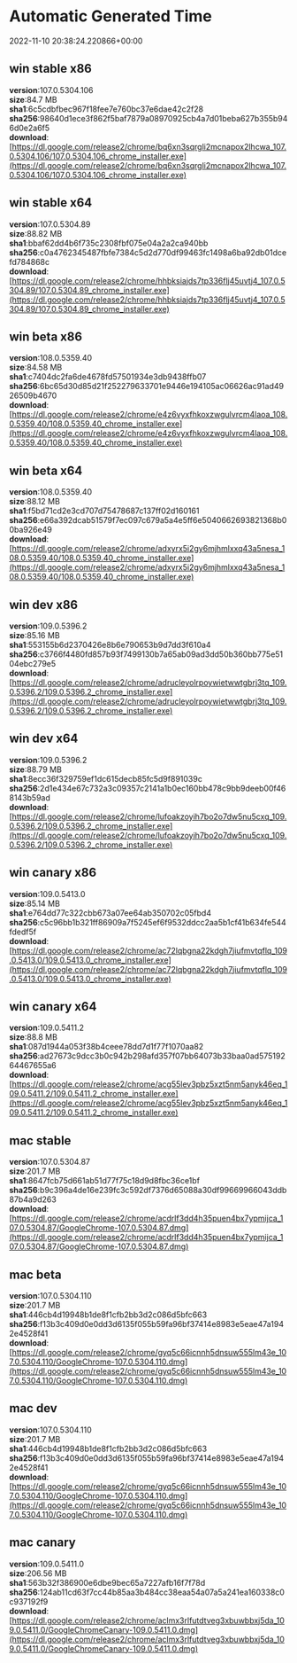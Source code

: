 # Automatic Generated Time
2022-11-10 20:38:24.220866+00:00

## win stable x86
**version**:107.0.5304.106  
**size**:84.7 MB  
**sha1**:6c5cdbfbec967f18fee7e760bc37e6dae42c2f28  
**sha256**:98640d1ece3f862f5baf7879a08970925cb4a7d01beba627b355b946d0e2a6f5  
**download**:[https://dl.google.com/release2/chrome/bq6xn3sqrgli2mcnapox2lhcwa_107.0.5304.106/107.0.5304.106_chrome_installer.exe](https://dl.google.com/release2/chrome/bq6xn3sqrgli2mcnapox2lhcwa_107.0.5304.106/107.0.5304.106_chrome_installer.exe)  

## win stable x64
**version**:107.0.5304.89  
**size**:88.82 MB  
**sha1**:bbaf62dd4b6f735c2308fbf075e04a2a2ca940bb  
**sha256**:c0a4762345487fbfe7384c5d2d770df99463fc1498a6ba92db01dcefd784868c  
**download**:[https://dl.google.com/release2/chrome/hhbksiajds7tp336flj45uvtj4_107.0.5304.89/107.0.5304.89_chrome_installer.exe](https://dl.google.com/release2/chrome/hhbksiajds7tp336flj45uvtj4_107.0.5304.89/107.0.5304.89_chrome_installer.exe)  

## win beta x86
**version**:108.0.5359.40  
**size**:84.58 MB  
**sha1**:c7404dc2fa6de4678fd57501934e3db9438ffb07  
**sha256**:6bc65d30d85d21f252279633701e9446e194105ac06626ac91ad4926509b4670  
**download**:[https://dl.google.com/release2/chrome/e4z6vyxfhkoxzwgulvrcm4laoa_108.0.5359.40/108.0.5359.40_chrome_installer.exe](https://dl.google.com/release2/chrome/e4z6vyxfhkoxzwgulvrcm4laoa_108.0.5359.40/108.0.5359.40_chrome_installer.exe)  

## win beta x64
**version**:108.0.5359.40  
**size**:88.12 MB  
**sha1**:f5bd71cd2e3cd707d75478687c137ff02d160161  
**sha256**:e66a392dcab51579f7ec097c679a5a4e5ff6e5040662693821368b00ba926e49  
**download**:[https://dl.google.com/release2/chrome/adxyrx5i2gy6mjhmlxxq43a5nesa_108.0.5359.40/108.0.5359.40_chrome_installer.exe](https://dl.google.com/release2/chrome/adxyrx5i2gy6mjhmlxxq43a5nesa_108.0.5359.40/108.0.5359.40_chrome_installer.exe)  

## win dev x86
**version**:109.0.5396.2  
**size**:85.16 MB  
**sha1**:553155b6d2370426e8b6e790653b9d7dd3f610a4  
**sha256**:c3766f4480fd857b93f7499130b7a65ab09ad3dd50b360bb775e5104ebc279e5  
**download**:[https://dl.google.com/release2/chrome/adrucleyolrpoywietwwtgbrj3tq_109.0.5396.2/109.0.5396.2_chrome_installer.exe](https://dl.google.com/release2/chrome/adrucleyolrpoywietwwtgbrj3tq_109.0.5396.2/109.0.5396.2_chrome_installer.exe)  

## win dev x64
**version**:109.0.5396.2  
**size**:88.79 MB  
**sha1**:8ecc36f329759ef1dc615decb85fc5d9f891039c  
**sha256**:2d1e434e67c732a3c09357c2141a1b0ec160bb478c9bb9deeb00f468143b59ad  
**download**:[https://dl.google.com/release2/chrome/lufoakzoyih7bo2o7dw5nu5cxq_109.0.5396.2/109.0.5396.2_chrome_installer.exe](https://dl.google.com/release2/chrome/lufoakzoyih7bo2o7dw5nu5cxq_109.0.5396.2/109.0.5396.2_chrome_installer.exe)  

## win canary x86
**version**:109.0.5413.0  
**size**:85.14 MB  
**sha1**:e764dd77c322cbb673a07ee64ab350702c05fbd4  
**sha256**:c5c96bb1b321ff86909a7f5245ef6f9532ddcc2aa5b1cf41b634fe544fdedf5f  
**download**:[https://dl.google.com/release2/chrome/ac72lqbgna22kdgh7jiufmvtqflq_109.0.5413.0/109.0.5413.0_chrome_installer.exe](https://dl.google.com/release2/chrome/ac72lqbgna22kdgh7jiufmvtqflq_109.0.5413.0/109.0.5413.0_chrome_installer.exe)  

## win canary x64
**version**:109.0.5411.2  
**size**:88.8 MB  
**sha1**:087d1944a053f38b4ceee78dd7d1f77f1070aa82  
**sha256**:ad27673c9dcc3b0c942b298afd357f07bb64073b33baa0ad57519264467655a6  
**download**:[https://dl.google.com/release2/chrome/acg55lev3pbz5xzt5nm5anyk46eq_109.0.5411.2/109.0.5411.2_chrome_installer.exe](https://dl.google.com/release2/chrome/acg55lev3pbz5xzt5nm5anyk46eq_109.0.5411.2/109.0.5411.2_chrome_installer.exe)  

## mac stable
**version**:107.0.5304.87  
**size**:201.7 MB  
**sha1**:8647fcb75d661ab51d77f75c18d9d8fbc36ce1bf  
**sha256**:b9c396a4de16e239fc3c592df7376d65088a30df99669966043ddb87b4a9d263  
**download**:[https://dl.google.com/release2/chrome/acdrlf3dd4h35puen4bx7ypmijca_107.0.5304.87/GoogleChrome-107.0.5304.87.dmg](https://dl.google.com/release2/chrome/acdrlf3dd4h35puen4bx7ypmijca_107.0.5304.87/GoogleChrome-107.0.5304.87.dmg)  

## mac beta
**version**:107.0.5304.110  
**size**:201.7 MB  
**sha1**:446cb4d19948b1de8f1cfb2bb3d2c086d5bfc663  
**sha256**:f13b3c409d0e0dd3d6135f055b59fa96bf37414e8983e5eae47a1942e4528f41  
**download**:[https://dl.google.com/release2/chrome/gyq5c66icnnh5dnsuw555lm43e_107.0.5304.110/GoogleChrome-107.0.5304.110.dmg](https://dl.google.com/release2/chrome/gyq5c66icnnh5dnsuw555lm43e_107.0.5304.110/GoogleChrome-107.0.5304.110.dmg)  

## mac dev
**version**:107.0.5304.110  
**size**:201.7 MB  
**sha1**:446cb4d19948b1de8f1cfb2bb3d2c086d5bfc663  
**sha256**:f13b3c409d0e0dd3d6135f055b59fa96bf37414e8983e5eae47a1942e4528f41  
**download**:[https://dl.google.com/release2/chrome/gyq5c66icnnh5dnsuw555lm43e_107.0.5304.110/GoogleChrome-107.0.5304.110.dmg](https://dl.google.com/release2/chrome/gyq5c66icnnh5dnsuw555lm43e_107.0.5304.110/GoogleChrome-107.0.5304.110.dmg)  

## mac canary
**version**:109.0.5411.0  
**size**:206.56 MB  
**sha1**:563b32f386900e6dbe9bec65a7227afb16f7f78d  
**sha256**:124ab11cd63f7cc44b85aa3b484cc38eaa54a07a5a241ea160338c0c937192f9  
**download**:[https://dl.google.com/release2/chrome/aclmx3rlfutdtveg3xbuwbbxj5da_109.0.5411.0/GoogleChromeCanary-109.0.5411.0.dmg](https://dl.google.com/release2/chrome/aclmx3rlfutdtveg3xbuwbbxj5da_109.0.5411.0/GoogleChromeCanary-109.0.5411.0.dmg)  

